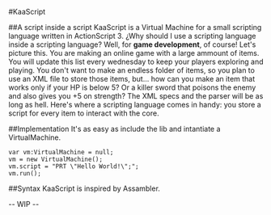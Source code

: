 #KaaScript

##A script inside a script
KaaScript is a Virtual Machine for a small scripting language written in ActionScript 3.
¿Why should I use a scripting language inside a scripting language? Well, for **game development**, of course!
Let's picture this. You are making an online game with a large ammount of items. You will update this list every wednesday to keep your players exploring and playing. You don't want to make an endless folder of items, so you plan to use an XML file to store those items, but... how can you make an item that works only if your HP is below 5? Or a killer sword that poisons the enemy and also gives you +5 on strength? The XML specs and the parser will be as long as hell. Here's where a scripting language comes in handy: you store a script for every item to interact with the core.

##Implementation
It's as easy as include the lib and intantiate a VirtualMachine.
```ActionScript3
var vm:VirtualMachine = null;
vm = new VirtualMachine();
vm.script = "PRT \"Hello World!\";";
vm.run();
```

##Syntax
KaaScript is inspired by Assambler.

-- WIP --
